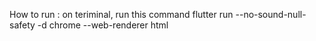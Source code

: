 How to run : 
on teriminal, run this command
flutter run --no-sound-null-safety -d chrome --web-renderer html
